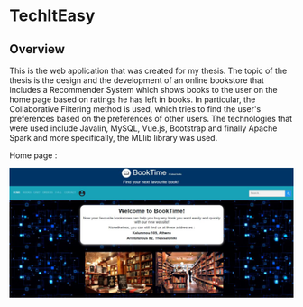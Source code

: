 # TechItEasy

## Overview

This is the web application that was created for my thesis. The topic of the thesis is the design and the development of an online bookstore that includes a Recommender System which shows books to the user on the home page based on ratings he has left in books. In particular, the Collaborative Filtering method is used, which tries to find the user's preferences based on the preferences of other users. The technologies that were used include Javalin, MySQL, Vue.js, Bootstrap and finally Apache Spark and more specifically, the MLlib library was used.

Home page :

![Home page](images/home_page.png?raw=true "Home page")
